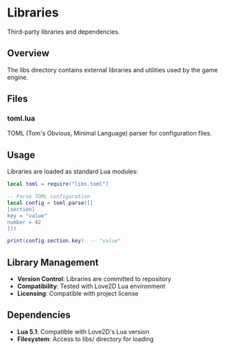 # Libraries

Third-party libraries and dependencies.

## Overview

The libs directory contains external libraries and utilities used by the game engine.

## Files

### toml.lua
TOML (Tom's Obvious, Minimal Language) parser for configuration files.

## Usage

Libraries are loaded as standard Lua modules:

```lua
local toml = require("libs.toml")

-- Parse TOML configuration
local config = toml.parse([[
[section]
key = "value"
number = 42
]])

print(config.section.key)  -- "value"
```

## Library Management

- **Version Control**: Libraries are committed to repository
- **Compatibility**: Tested with Love2D Lua environment
- **Licensing**: Compatible with project license

## Dependencies

- **Lua 5.1**: Compatible with Love2D's Lua version
- **Filesystem**: Access to libs/ directory for loading
